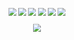 

<!--
<p align="center">
  <img width="59%" src="https://github-readme-stats.vercel.app/api?username=briancsavage&include_all_commits=true&hide=issues&count_private=true&show_icons=true&line_height=20&title_color=7A7ADB&icon_color=2234AE&text_color=D3D3D3&bg_color=0,000000,130F40" alt="Brian's Github Stats"><img width="38%" src="https://github-readme-stats.vercel.app/api/top_langs_card/?username=briancsavage&layout=compact&title_color=7A7ADB&icon_color=2234AE&text_color=D3D3D3&bg_color=0,000000,130F40" alt="Brian's Language Stats">
</p>
-->

<p>
<div align="center">
  <img src="https://img.shields.io/badge/-Python-00cdcd?style=for-the-badge&logo=python&logoColor=00cdcd&labelColor=282828">
  <img src="https://img.shields.io/badge/-C-470fde?style=for-the-badge&logo=c&logoColor=470fde&labelColor=282828">
  <img src="https://img.shields.io/badge/-C++-095dfe?style=for-the-badge&logo=C%2B%2B&logoColor=095dfe&labelColor=282828">
  <img src="https://img.shields.io/badge/-Swift-ee4d2b?style=for-the-badge&logo=swift&logoColor=ee4d2b&labelColor=282828">
  <img src="https://img.shields.io/badge/-Javascript-ffe409?style=for-the-badge&logo=javascript&logoColor=ffe409&labelColor=282828">  
  <img src="https://img.shields.io/badge/-Typescript-00c9ff?style=for-the-badge&logo=typescript&logoColor=00c9ff&labelColor=282828">  
</div>
</p>


<div align="center">
  <img src="https://metrics.lecoq.io/briancsavage?template=classic&isocalendar=1&languages=1&followup=1&isocalendar.duration=half-year&languages.ignored=html%2C%20css%2C%20makefile&languages.limit=8&languages.sections=most-used&languages.colors=github&languages.threshold=0%25&languages.indepth=false&languages.analysis.timeout=15&languages.categories=markup%2C%20programming&languages.recent.categories=markup%2C%20programming&languages.recent.load=300&languages.recent.days=14&followup.sections=repositories&config.timezone=America%2FNew_York"> 
</div>

